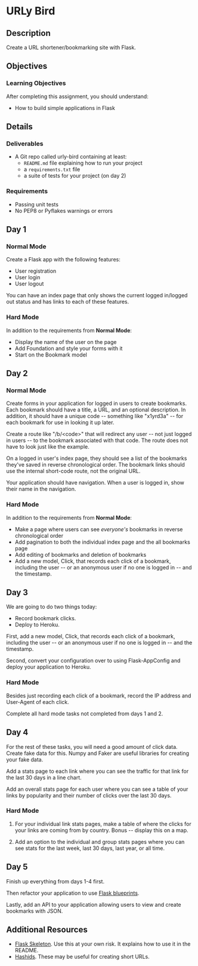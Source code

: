 # URLy Bird

## Description

Create a URL shortener/bookmarking site with Flask.

## Objectives

### Learning Objectives

After completing this assignment, you should understand:

* How to build simple applications in Flask

## Details

### Deliverables

* A Git repo called urly-bird containing at least:
  * `README.md` file explaining how to run your project
  * a `requirements.txt` file
  * a suite of tests for your project (on day 2)

### Requirements  

* Passing unit tests
* No PEP8 or Pyflakes warnings or errors

## Day 1

### Normal Mode

Create a Flask app with the following features:

* User registration
* User login
* User logout

You can have an index page that only shows the current logged in/logged out status and has links to each of these features.

### Hard Mode

In addition to the requirements from **Normal Mode**:

* Display the name of the user on the page
* Add Foundation and style your forms with it
* Start on the Bookmark model

## Day 2

### Normal Mode

Create forms in your application for logged in users to create bookmarks. Each bookmark should have a title, a URL, and an optional description. In addition, it should have a unique code -- something like "x1yrd3a" -- for each bookmark for use in looking it up later.

Create a route like "/b/\<code\>" that will redirect any user -- not just logged in users -- to the bookmark associated with that code. The route does not have to look just like the example.

On a logged in user's index page, they should see a list of the bookmarks they've saved in reverse chronological order. The bookmark links should use the internal short-code route, not the original URL.

Your application should have navigation. When a user is logged in, show their name in the navigation.

### Hard Mode

In addition to the requirements from **Normal Mode**:

* Make a page where users can see _everyone's_ bookmarks in reverse chronological order
* Add pagination to both the individual index page and the all bookmarks page
* Add editing of bookmarks and deletion of bookmarks
* Add a new model, Click, that records each click of a bookmark, including the user -- or an anonymous user if no one is logged in -- and the timestamp.


## Day 3

We are going to do two things today:

* Record bookmark clicks.
* Deploy to Heroku.

First, add a new model, Click, that records each click of a bookmark, including the user -- or an anonymous user if no one is logged in -- and the timestamp.

Second, convert your configuration over to using Flask-AppConfig and deploy your application to Heroku.

### Hard Mode

Besides just recording each click of a bookmark, record the IP address and User-Agent of each click.

Complete all hard mode tasks not completed from days 1 and 2.


## Day 4

For the rest of these tasks, you will need a good amount of click data. Create fake data for this. Numpy and Faker are useful libraries for creating your fake data.

Add a stats page to each link where you can see the traffic for that link for the last 30 days in a line chart.

Add an overall stats page for each user where you can see a table of your links by popularity and their number
of clicks over the last 30 days.

### Hard Mode

1. For your individual link stats pages, make a table of where the clicks for your links are coming from by country. Bonus -- display this on a map.

2. Add an option to the individual and group stats pages where you can see stats for the last week, last 30 days, last year, or all time.


## Day 5

Finish up everything from days 1-4 first.

Then refactor your application to use [Flask blueprints](http://flask.pocoo.org/docs/0.10/blueprints/).

Lastly, add an API to your application allowing users to view and create bookmarks with JSON.


## Additional Resources

* [Flask Skeleton](https://github.com/tiyd-python-2015-01/cookiecutter-flask). Use this at your own risk. It explains how to use it in the README.
* [Hashids](http://hashids.org/python/). These may be useful for creating short URLs.